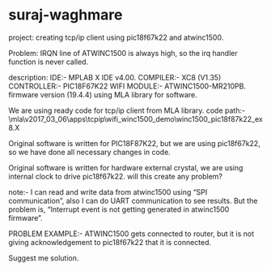 # suraj-waghmare

project: creating tcp/ip client using pic18f67k22 and atwinc1500.

Problem: IRQN line of ATWINC1500 is always high, so the irq handler function is never called.

description:
IDE:- MPLAB X IDE v4.00.
COMPILER:- XC8 (V1.35)
CONTROLLER:- PIC18F67K22
WIFI MODULE:- ATWINC1500-MR210PB. firmware version (19.4.4)
using  MLA library for software.

We are using ready code for tcp/ip client from MLA library.
code path:-  \\mla\v2017_03_06\apps\tcpip\wifi_winc1500_demo\winc1500_pic18f87k22_ex8.X

Original software is written for PIC18F87K22, but we are using pic18f67k22, so we have done all necessary changes in code.

Original software is written for hardware external crystal, we are using internal clock to drive pic18f67k22. will this create any problem?

note:-
I can read and write data from atwinc1500 using “SPI communication”, also I can do UART communication to see results. But the problem is, “Interrupt event is not getting generated in atwinc1500 firmware”.

PROBLEM EXAMPLE:- ATWINC1500 gets connected to router, but it is not giving acknowledgement to pic18f67k22 that it is connected.

Suggest me solution.
